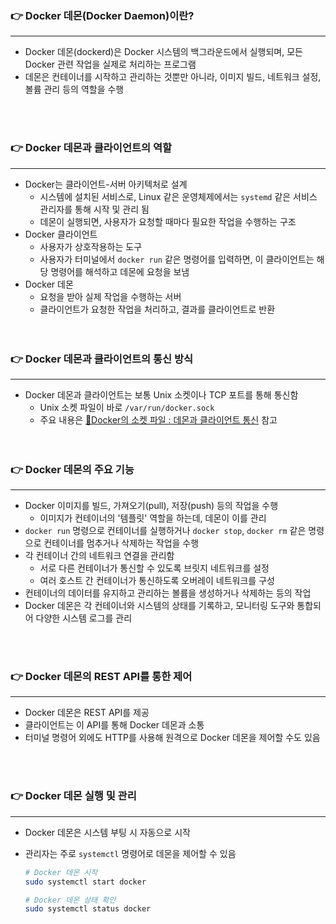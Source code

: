 ### 👉 Docker 데몬(Docker Daemon)이란?

---

- Docker 데몬(dockerd)은 Docker 시스템의 백그라운드에서 실행되며, 모든 Docker 관련 작업을 실제로 처리하는 프로그램
- 데몬은 컨테이너를 시작하고 관리하는 것뿐만 아니라, 이미지 빌드, 네트워크 설정, 볼륨 관리 등의 역할을 수행
<br>
<br>

### 👉 Docker 데몬과 클라이언트의 역할

---

- Docker는 클라이언트-서버 아키텍처로 설계
    - 시스템에 설치된 서비스로, Linux 같은 운영체제에서는 `systemd` 같은 서비스 관리자를 통해 시작 및 관리 됨
    - 데몬이 실행되면, 사용자가 요청할 때마다 필요한 작업을 수행하는 구조
- Docker 클라이언트
    - 사용자가 상호작용하는 도구
    - 사용자가 터미널에서 `docker run` 같은 명령어를 입력하면, 이 클라이언트는 해당 명령어를 해석하고 데몬에 요청을 보냄
- Docker 데몬
    - 요청을 받아 실제 작업을 수행하는 서버
    - 클라이언트가 요청한 작업을 처리하고, 결과를 클라이언트로 반환
    <br>
    <br>

### 👉 Docker 데몬과 클라이언트의 통신 방식

---

- Docker 데몬과 클라이언트는 보통 Unix 소켓이나 TCP 포트를 통해 통신함
    - Unix 소켓 파일이 바로 `/var/run/docker.sock`
    - 주요 내용은 [🔗Docker의 소켓 파일 : 데몬과 클라이언트 통신](https://velog.io/@reasonoflife39/Docker%EC%9D%98-%EC%86%8C%EC%BC%93-%ED%8C%8C%EC%9D%BC-%EB%8D%B0%EB%AA%AC%EA%B3%BC-%ED%81%B4%EB%9D%BC%EC%9D%B4%EC%96%B8%ED%8A%B8-%ED%86%B5%EC%8B%A0) 참고
    <br>
    <br>

### 👉 Docker 데몬의 주요 기능

---

- Docker 이미지를 빌드, 가져오기(pull), 저장(push) 등의 작업을 수행
    - 이미지가 컨테이너의 '템플릿' 역할을 하는데, 데몬이 이를 관리
- `docker run` 명령으로 컨테이너를 실행하거나 `docker stop`, `docker rm` 같은 명령으로 컨테이너를 멈추거나 삭제하는 작업을 수행
- 각 컨테이너 간의 네트워크 연결을 관리함
    - 서로 다른 컨테이너가 통신할 수 있도록 브릿지 네트워크를 설정
    - 여러 호스트 간 컨테이너가 통신하도록 오버레이 네트워크를 구성
- 컨테이너의 데이터를 유지하고 관리하는 볼륨을 생성하거나 삭제하는 등의 작업
- Docker 데몬은 각 컨테이너와 시스템의 상태를 기록하고, 모니터링 도구와 통합되어 다양한 시스템 로그를 관리
<br>
<br>

### 👉 Docker 데몬의 REST API를 통한 제어

---

- Docker 데몬은 REST API를 제공
- 클라이언트는 이 API를 통해 Docker 데몬과 소통
- 터미널 명령어 외에도 HTTP를 사용해 원격으로 Docker 데몬을 제어할 수도 있음
<br>
<br>

### 👉 Docker 데몬 실행 및 관리

---

- Docker 데몬은 시스템 부팅 시 자동으로 시작
- 관리자는 주로 `systemctl` 명령어로 데몬을 제어할 수 있음
    
    ```bash
    # Docker 데몬 시작
    sudo systemctl start docker
    
    # Docker 데몬 상태 확인
    sudo systemctl status docker
    ```
